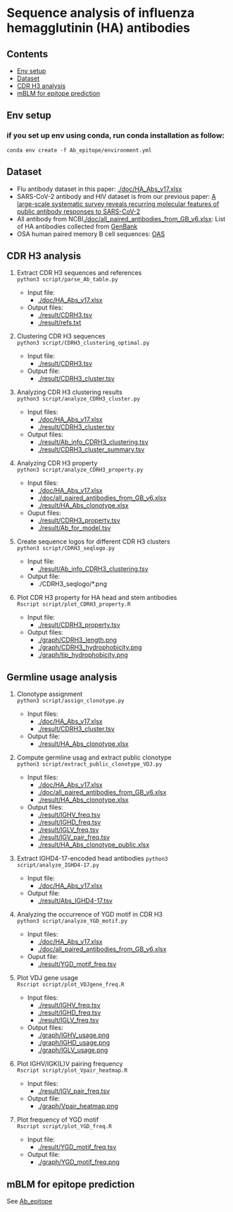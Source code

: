# Sequence analysis of influenza hemagglutinin (HA) antibodies

## Contents

* [Env setup](#Env-setup)  
* [Dataset](#dataset) 
* [CDR H3 analysis](#cdr-h3-analysis)   
* [mBLM for epitope prediction](#mblm-for-epitope-prediction) 
 

## Env setup

### if you set up env using conda, run conda installation as follow:
```commandline
conda env create -f Ab_epitope/environment.yml
```

## Dataset

* Flu antibody dataset in this paper: [./doc/HA_Abs_v17.xlsx](./doc/HA_Abs_v17.xlsx)
* SARS-CoV-2 antibody and HIV dataset is from our previous paper: [A large-scale systematic survey reveals recurring molecular features of public antibody responses to SARS-CoV-2](https://www.sciencedirect.com/science/article/pii/S107476132200142X)
* All antibody from NCBI[./doc/all_paired_antibodies_from_GB_v6.xlsx](./doc/all_paired_antibodies_from_GB_v6.xlsx): List of HA antibodies collected from [GenBank](https://www.ncbi.nlm.nih.gov/genbank/)
* OSA human paired memory B cell sequences: [OAS](https://opig.stats.ox.ac.uk/webapps/oas/oas_paired/)

## CDR H3 analysis
1. Extract CDR H3 sequences and references   
``python3 script/parse_Ab_table.py``
    - Input file:
      - [./doc/HA_Abs_v17.xlsx](./doc/HA_Abs_v17.xlsx)
    - Output files:
      - [./result/CDRH3.tsv](./result/CDRH3.tsv)
      - [./result/refs.txt](./result/refs.txt)

2. Clustering CDR H3 sequences   
``python3 script/CDRH3_clustering_optimal.py``
    - Input file:
      - [./result/CDRH3.tsv](./result/CDRH3.tsv)
    - Output file:
      - [./result/CDRH3_cluster.tsv](./result/CDRH3_cluster.tsv)

3. Analyzing CDR H3 clustering results   
``python3 script/analyze_CDRH3_cluster.py``
    - Input files:
      - [./doc/HA_Abs_v17.xlsx](./doc/HA_Abs_v17.xlsx)
      - [./result/CDRH3_cluster.tsv](./result/CDRH3_cluster.tsv)
    - Output files:
      - [./result/Ab_info_CDRH3_clustering.tsv](./result/Ab_info_CDRH3_clustering.tsv)
      - [./result/CDRH3_cluster_summary.tsv](./result/CDRH3_cluster_summary.tsv)

4. Analyzing CDR H3 property   
``python3 script/analyze_CDRH3_property.py``
    - Input files:
      - [./doc/HA_Abs_v17.xlsx](./doc/HA_Abs_v17.xlsx)
      - [./doc/all_paired_antibodies_from_GB_v6.xlsx](./doc/all_paired_antibodies_from_GB_v6.xlsx)
      - [./result/HA_Abs_clonotype.xlsx](./result/HA_Abs_clonotype.xlsx)
    - Ouput files:
      - [./result/CDRH3_property.tsv](./result/CDRH3_property.tsv)
      - [./result/Ab_for_model.tsv](./result/Ab_for_model.tsv)

5. Create sequence logos for different CDR H3 clusters   
``python3 script/CDRH3_seqlogo.py``
    - Input file:
      - [./result/Ab_info_CDRH3_clustering.tsv](./result/Ab_info_CDRH3_clustering.tsv)
    - Output file:
      - ./CDRH3_seqlogo/*.png

6. Plot CDR H3 property for HA head and stem antibodies   
``Rscript script/plot_CDRH3_property.R``
    - Input file:
      - [./result/CDRH3_property.tsv](./result/CDRH3_property.tsv)
    - Output files:
      - [./graph/CDRH3_length.png](./graph/CDRH3_length.png)
      - [./graph/CDRH3_hydrophobicity.png](./graph/CDRH3_hydrophobicity.png)
      - [./graph/tip_hydrophobicity.png](./graph/tip_hydrophobicity.png)

## Germline usage analysis
1. Clonotype assignment   
``python3 script/assign_clonotype.py``
    - Input files:
      - [./doc/HA_Abs_v17.xlsx](./doc/HA_Abs_v17.xlsx)
      - [./result/CDRH3_cluster.tsv](./result/CDRH3_cluster.tsv)
    - Output file:
      - [./result/HA_Abs_clonotype.xlsx](./result/HA_Abs_clonotype.xlsx)

2. Compute germline usag and extract public clonotype   
``python3 script/extract_public_clonotype_VDJ.py``
    - Input files:
      - [./doc/HA_Abs_v17.xlsx](./doc/HA_Abs_v17.xlsx)
      - [./doc/all_paired_antibodies_from_GB_v6.xlsx](./doc/all_paired_antibodies_from_GB_v6.xlsx)
      - [./result/HA_Abs_clonotype.xlsx](./result/HA_Abs_clonotype.xlsx)
    - Output files:
      - [./result/IGHV_freq.tsv](./result/IGHV_freq.tsv)
      - [./result/IGHD_freq.tsv](./result/IGHD_freq.tsv)
      - [./result/IGLV_freq.tsv](./result/IGLV_freq.tsv)
      - [./result/IGV_pair_freq.tsv](./result/IGV_pair_freq.tsv)
      - [./result/HA_Abs_clonotype_public.xlsx](./result/HA_Abs_clonotype_public.xlsx)
      
3. Extract IGHD4-17-encoded head antibodies 
``python3 script/analyze_IGHD4-17.py``   
    - Input file:
      - [./doc/HA_Abs_v17.xlsx](./doc/HA_Abs_v17.xlsx)
    - Output file:
      - [./result/Abs_IGHD4-17.tsv](./result/Abs_IGHD4-17.tsv)

4. Analyzing the occurrence of YGD motif in CDR H3   
``python3 script/analyze_YGD_motif.py``
    - Input files:
      - [./doc/HA_Abs_v17.xlsx](./doc/HA_Abs_v17.xlsx)
      - [./doc/all_paired_antibodies_from_GB_v6.xlsx](./doc/all_paired_antibodies_from_GB_v6.xlsx)
    - Ouput file:
      - [./result/YGD_motif_freq.tsv](./result/YGD_motif_freq.tsv)

5. Plot VDJ gene usage   
``Rscript script/plot_VDJgene_freq.R``
    - Input files:
      - [./result/IGHV_freq.tsv](./result/IGHV_freq.tsv)
      - [./result/IGHD_freq.tsv](./result/IGHD_freq.tsv)
      - [./result/IGLV_freq.tsv](./result/IGLV_freq.tsv)
    - Output files:
      - [./graph/IGHV_usage.png](./graph/IGHV_usage.png)
      - [./graph/IGHD_usage.png](./graph/IGHD_usage.png)
      - [./graph/IGLV_usage.png](./graph/IGLV_usage.png)

6. Plot IGHV/IGK(L)V pairing frequency   
``Rscript script/plot_Vpair_heatmap.R``
    - Input files:
      - [./result/IGV_pair_freq.tsv](./result/IGV_pair_freq.tsv)
    - Output file:
      - [./graph/Vpair_heatmap.png](./graph/Vpair_heatmap.png)

7. Plot frequency of YGD motif   
``Rscript script/plot_YGD_freq.R``
    - Input file:
      - [./result/YGD_motif_freq.tsv](./result/YGD_motif_freq.tsv)
    - Output file:
      - [./graph/YGD_motif_freq.png](./graph/YGD_motif_freq.png)

## mBLM for epitope prediction
See [Ab_epitope](./Ab_epitope)
